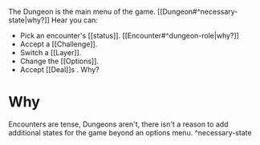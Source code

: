 The Dungeon is the main menu of the game. [[Dungeon#^necessary-state|why?]]
Hear you can:
- Pick an encounter's [[status]].  [[Encounter#^dungeon-role|why?]]
- Accept a [[Challenge]].
- Switch a [[Layer]].
- Change the [[Options]].
- Accept [[Deal]]s . Why?

# Why
Encounters are tense, Dungeons aren't, there isn't a reason to add additional states for the game beyond an options menu.
^necessary-state

